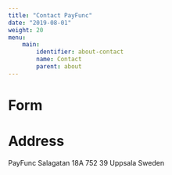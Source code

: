 ```yaml
---
title: "Contact PayFunc"
date: "2019-08-01"
weight: 20
menu: 
    main:
        identifier: about-contact
        name: Contact
        parent: about
---
```

<!--more-->
# Form

# Address

PayFunc
Salagatan 18A
752 39 Uppsala
Sweden
